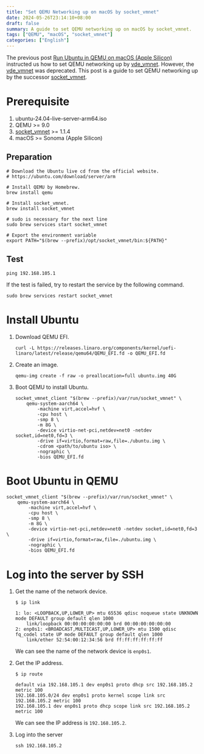 ```yaml
---
title: "Set QEMU Networking up on macOS by socket_vmnet"
date: 2024-05-26T23:14:10+08:00
draft: false
summary: A guide to set QEMU networking up on macOS by socket_vmnet.
tags: ["QEMU", "macOS", "socket_vmnet"]
categories: ["English"]
---
```


The previous post [Run Ubuntu in QEMU on macOS (Apple Silicon)](/post/qemu-macos-apple-silicon/) instructed us how to
set QEMU networking up by [vde_vmnet](https://github.com/lima-vm/vde_vmnet). However, the 
[vde_vmnet](https://github.com/lima-vm/vde_vmnet) was deprecated. This post is a guide to set QEMU networking up by the
successor [socket_vmnet](https://github.com/lima-vm/socket_vmnet).

# Prerequisite

1. ubuntu-24.04-live-server-arm64.iso
2. QEMU >= 9.0
3. [socket_vmnet](https://github.com/lima-vm/socket_vmnet) >= 1.1.4
4. macOS >= Sonoma (Apple Silicon)

## Preparation

```shell
# Download the Ubuntu live cd from the official website.
# https://ubuntu.com/download/server/arm

# Install QEMU by Homebrew.
brew install qemu

# Install socket_vmnet.
brew install socket_vmnet

# sudo is necessary for the next line
sudo brew services start socket_vmnet

# Export the environment variable
export PATH="$(brew --prefix)/opt/socket_vmnet/bin:${PATH}"
```

## Test

```shell
ping 192.168.105.1
```

If the test is failed, try to restart the service by the following command.

```shell
sudo brew services restart socket_vmnet
```

# Install Ubuntu

1. Download QEMU EFI.

    ```shell
    curl -L https://releases.linaro.org/components/kernel/uefi-linaro/latest/release/qemu64/QEMU_EFI.fd -o QEMU_EFI.fd

    ```

2. Create an image.

    ```shell
    qemu-img create -f raw -o preallocation=full ubuntu.img 40G
    ```

3. Boot QEMU to install Ubuntu.

    ```shell
    socket_vmnet_client "$(brew --prefix)/var/run/socket_vmnet" \
        qemu-system-aarch64 \
            -machine virt,accel=hvf \
            -cpu host \
            -smp 8 \
            -m 8G \
            -device virtio-net-pci,netdev=net0 -netdev socket,id=net0,fd=3 \
            -drive if=virtio,format=raw,file=./ubuntu.img \
            -cdrom <path/to/ubuntu iso> \
            -nographic \
            -bios QEMU_EFI.fd
    ```

# Boot Ubuntu in QEMU

```shell
socket_vmnet_client "$(brew --prefix)/var/run/socket_vmnet" \
    qemu-system-aarch64 \
        -machine virt,accel=hvf \
        -cpu host \
        -smp 8 \
        -m 8G \
        -device virtio-net-pci,netdev=net0 -netdev socket,id=net0,fd=3 \
        -drive if=virtio,format=raw,file=./ubuntu.img \
        -nographic \
        -bios QEMU_EFI.fd
```

# Log into the server by SSH

1. Get the name of the network device.

    ```shell
    $ ip link

    1: lo: <LOOPBACK,UP,LOWER_UP> mtu 65536 qdisc noqueue state UNKNOWN mode DEFAULT group default qlen 1000
        link/loopback 00:00:00:00:00:00 brd 00:00:00:00:00:00
    2: enp0s1: <BROADCAST,MULTICAST,UP,LOWER_UP> mtu 1500 qdisc fq_codel state UP mode DEFAULT group default qlen 1000
        link/ether 52:54:00:12:34:56 brd ff:ff:ff:ff:ff:ff
    ```

    We can see the name of the network device is `enp0s1`.

2. Get the IP address.

    ```shell
    $ ip route

    default via 192.168.105.1 dev enp0s1 proto dhcp src 192.168.105.2 metric 100
    192.168.105.0/24 dev enp0s1 proto kernel scope link src 192.168.105.2 metric 100
    192.168.105.1 dev enp0s1 proto dhcp scope link src 192.168.105.2 metric 100
    ```

    We can see the IP address is `192.168.105.2`.

3. Log into the server

    ```shell
    ssh 192.168.105.2
    ```

